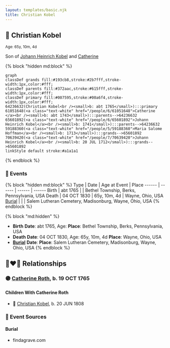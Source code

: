 ```yaml
---
layout: templates/basic.njk
title: Christian Kobel
---
```

## 🔵 Christian Kobel
<small>Age: 65y, 10m, 4d</small>

Son of [Johann Heinrich Kobel](/people/6/65601892) and [Catherine ](/people/6/61051648)

{% block "hidden md:block" %}
```mermaid
graph
classDef grands fill:#193cb8,stroke:#2b7fff,stroke-width:1px,color:#fff;
classDef parents fill:#372aac,stroke:#615fff,stroke-width:1px,color:#fff;
classDef primary fill:#007595,stroke:#00a6f4,stroke-width:1px,color:#fff;
64236632(Christian Kobel<br /><small>b: abt 1765</small>):::primary
61051648(<a class="text-white" href="/people/6/61051648">Catherine </a><br /><small>b: abt 1743</small>):::parents-->64236632
65601892(<a class="text-white" href="/people/6/65601892">Johann Heinrich Kobel</a><br /><small>b: 1741</small>):::parents-->64236632
59188360(<a class="text-white" href="/people/5/59188360">Maria Salome Hoffman</a><br /><small>b: 1713</small>):::grands-->65601892
70639420(<a class="text-white" href="/people/7/70639420">Johann Heinrich Kobel</a><br /><small>b: 20 JUL 1712</small>):::grands-->65601892
linkStyle default stroke:#a1a1a1
```
{% endblock %}

### 📆 Events

{% block "hidden md:block" %}
Type | Date | Age at Event | Place
------ | ------ | ------ | ------
Birth | abt 1765 |  | Bethel Township, Berks, Pennsylvania, USA
Death | 04 OCT 1830 | 65y, 10m, 4d | Wayne, Ohio, USA
[Burial](#event-event-4) |  |  | Salem Lutheran Cemetery, Madisonburg, Wayne, Ohio, USA
{% endblock %}

{% block "md:hidden" %}
- **Birth**
**Date**: abt 1765, Age:
**Place**: Bethel Township, Berks, Pennsylvania, USA
- **Death**
**Date**: 04 OCT 1830, Age: 65y, 10m, 4d
**Place**: Wayne, Ohio, USA
- **[Burial](#event-event-4)**
**Date**:
**Place**: Salem Lutheran Cemetery, Madisonburg, Wayne, Ohio, USA
{% endblock %}

## 👩‍❤️‍👨 Relationships

### 🟣 [Catherine Roth](/people/8/85792165), b. 19 OCT 1765

#### Children With Catherine Roth
* 🔵 [Christian Kobel](/people/1/17423128), b. 20 JUN 1808
### 📰 Event Sources

#### <a id="event-event-4"></a> Burial
* findagrave.com
